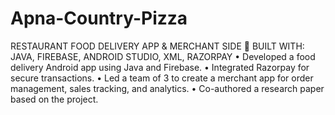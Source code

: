 # Apna-Country-Pizza
RESTAURANT FOOD DELIVERY APP & MERCHANT SIDE 
BUILT WITH: JAVA, FIREBASE, ANDROID STUDIO, XML, RAZORPAY
• Developed a food delivery Android app using Java and
Firebase.
• Integrated Razorpay for secure transactions.
• Led a team of 3 to create a merchant app for order
management, sales tracking, and analytics.
• Co-authored a research paper based on the project.
